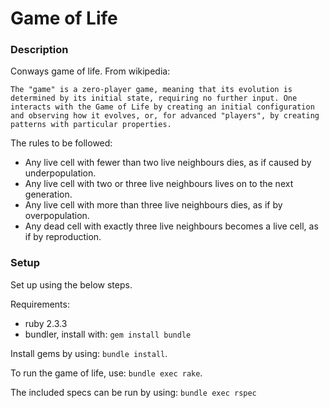 # Game of Life

### Description 

Conways game of life. From wikipedia:

`The "game" is a zero-player game, meaning that its evolution is determined by its initial state, requiring no further input. One interacts with the Game of Life by creating an initial configuration and observing how it evolves, or, for advanced "players", by creating patterns with particular properties.`

The rules to be followed:

 - Any live cell with fewer than two live neighbours dies, as if caused by underpopulation.
 - Any live cell with two or three live neighbours lives on to the next generation.
 - Any live cell with more than three live neighbours dies, as if by overpopulation.
 - Any dead cell with exactly three live neighbours becomes a live cell, as if by reproduction.

### Setup

Set up using the below steps. 

Requirements: 
 - ruby 2.3.3
 - bundler, install with: `gem install bundle`

Install gems by using: `bundle install`.

To run the game of life, use: `bundle exec rake`.

The included specs can be run by using: `bundle exec rspec`
